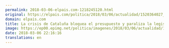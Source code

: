```yaml
---
permalink: 2018-03-06-elpais.com-1218245120.html
original: https://elpais.com/politica/2018/03/06/actualidad/1520364027_718538.html#?ref=rss&format=simple&link=link
domain: elpais.com
title: La crisis de Cataluña bloquea el presupuesto y paraliza la legislatura
image: https://ep00.epimg.net/politica/imagenes/2018/03/06/actualidad/1520364027_718538_1520366093_rrss_normal.jpg
date: 2018-03-06 22:16:16
translations: en
---
```



